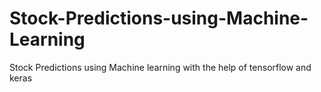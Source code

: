 # Stock-Predictions-using-Machine-Learning
Stock Predictions using Machine learning with the help of tensorflow and keras
